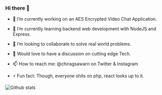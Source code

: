 ### Hi there 👋

- 🔭 I’m currently working on an AES Encrypted Video Chat Application.
- 🌱 I’m currently learning backend web development with NodeJS and Express.
- 👯 I’m looking to collaborate to solve real world problems.
- 💬 Would love to have a discussion on cutting edge Tech.
- 📫 How to reach me: @chiragsawarn on Twitter & Instagram

- ⚡ Fun fact: Though, everyone shits on php, react looks up to it.

![Github stats](https://github-readme-stats.vercel.app/api?username=chiragsawarn&show_icons=true&theme=radical)
